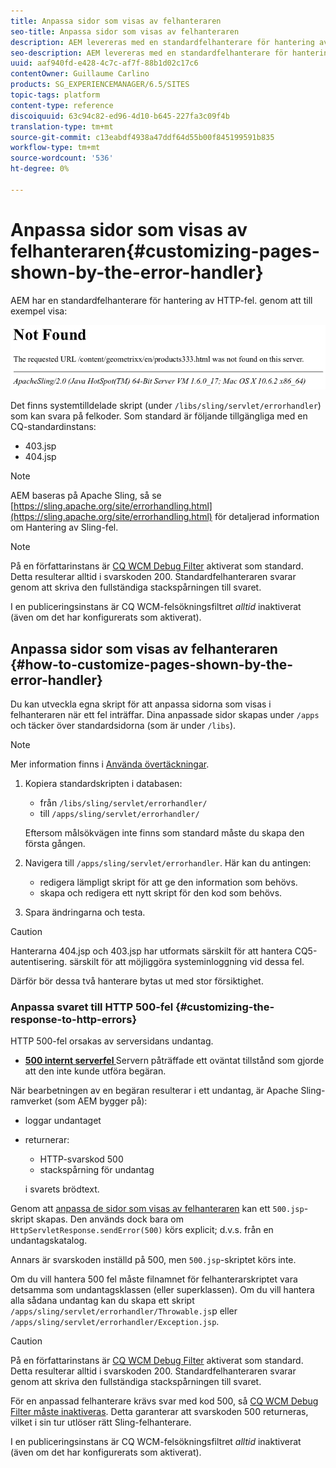 ```yaml
---
title: Anpassa sidor som visas av felhanteraren
seo-title: Anpassa sidor som visas av felhanteraren
description: AEM levereras med en standardfelhanterare för hantering av HTTP-fel
seo-description: AEM levereras med en standardfelhanterare för hantering av HTTP-fel
uuid: aaf940fd-e428-4c7c-af7f-88b1d02c17c6
contentOwner: Guillaume Carlino
products: SG_EXPERIENCEMANAGER/6.5/SITES
topic-tags: platform
content-type: reference
discoiquuid: 63c94c82-ed96-4d10-b645-227fa3c09f4b
translation-type: tm+mt
source-git-commit: c13eabdf4938a47ddf64d55b00f845199591b835
workflow-type: tm+mt
source-wordcount: '536'
ht-degree: 0%

---
```



# Anpassa sidor som visas av felhanteraren{#customizing-pages-shown-by-the-error-handler}

AEM har en standardfelhanterare för hantering av HTTP-fel. genom att till exempel visa:

![chlimage_1-67](assets/chlimage_1-67a.png)

Det finns systemtilldelade skript (under `/libs/sling/servlet/errorhandler`) som kan svara på felkoder. Som standard är följande tillgängliga med en CQ-standardinstans:

* 403.jsp
* 404.jsp

>[!NOTE]
>
>AEM baseras på Apache Sling, så se [https://sling.apache.org/site/errorhandling.html](https://sling.apache.org/site/errorhandling.html) för detaljerad information om Hantering av Sling-fel.

>[!NOTE]
>
>På en författarinstans är [CQ WCM Debug Filter](/help/sites-deploying/osgi-configuration-settings.md) aktiverat som standard. Detta resulterar alltid i svarskoden 200. Standardfelhanteraren svarar genom att skriva den fullständiga stackspårningen till svaret.
>
>I en publiceringsinstans är CQ WCM-felsökningsfiltret *alltid* inaktiverat (även om det har konfigurerats som aktiverat).

## Anpassa sidor som visas av felhanteraren {#how-to-customize-pages-shown-by-the-error-handler}

Du kan utveckla egna skript för att anpassa sidorna som visas i felhanteraren när ett fel inträffar. Dina anpassade sidor skapas under `/apps` och täcker över standardsidorna (som är under `/libs`).

>[!NOTE]
>
>Mer information finns i [Använda övertäckningar](/help/sites-developing/overlays.md).

1. Kopiera standardskripten i databasen:

   * från `/libs/sling/servlet/errorhandler/`
   * till `/apps/sling/servlet/errorhandler/`

   Eftersom målsökvägen inte finns som standard måste du skapa den första gången.

1. Navigera till `/apps/sling/servlet/errorhandler`. Här kan du antingen:

   * redigera lämpligt skript för att ge den information som behövs.
   * skapa och redigera ett nytt skript för den kod som behövs.

1. Spara ändringarna och testa.

>[!CAUTION]
>
>Hanterarna 404.jsp och 403.jsp har utformats särskilt för att hantera CQ5-autentisering. särskilt för att möjliggöra systeminloggning vid dessa fel.
>
>Därför bör dessa två hanterare bytas ut med stor försiktighet.

### Anpassa svaret till HTTP 500-fel {#customizing-the-response-to-http-errors}

HTTP 500-fel orsakas av serversidans undantag.

* **[500 internt serverfel ](https://www.w3.org/Protocols/rfc2616/rfc2616-sec10.html)**
Servern påträffade ett oväntat tillstånd som gjorde att den inte kunde utföra begäran.

När bearbetningen av en begäran resulterar i ett undantag, är Apache Sling-ramverket (som AEM bygger på):

* loggar undantaget
* returnerar:

   * HTTP-svarskod 500
   * stackspårning för undantag

   i svarets brödtext.

Genom att [anpassa de sidor som visas av felhanteraren](#how-to-customize-pages-shown-by-the-error-handler) kan ett `500.jsp`-skript skapas. Den används dock bara om `HttpServletResponse.sendError(500)` körs explicit; d.v.s. från en undantagskatalog.

Annars är svarskoden inställd på 500, men `500.jsp`-skriptet körs inte.

Om du vill hantera 500 fel måste filnamnet för felhanterarskriptet vara detsamma som undantagsklassen (eller superklassen). Om du vill hantera alla sådana undantag kan du skapa ett skript `/apps/sling/servlet/errorhandler/Throwable.js`p eller `/apps/sling/servlet/errorhandler/Exception.jsp`.

>[!CAUTION]
>
>På en författarinstans är [CQ WCM Debug Filter](/help/sites-deploying/osgi-configuration-settings.md) aktiverat som standard. Detta resulterar alltid i svarskoden 200. Standardfelhanteraren svarar genom att skriva den fullständiga stackspårningen till svaret.
>
>För en anpassad felhanterare krävs svar med kod 500, så [CQ WCM Debug Filter måste inaktiveras](/help/sites-deploying/osgi-configuration-settings.md). Detta garanterar att svarskoden 500 returneras, vilket i sin tur utlöser rätt Sling-felhanterare.
>
>I en publiceringsinstans är CQ WCM-felsökningsfiltret *alltid* inaktiverat (även om det har konfigurerats som aktiverat).

